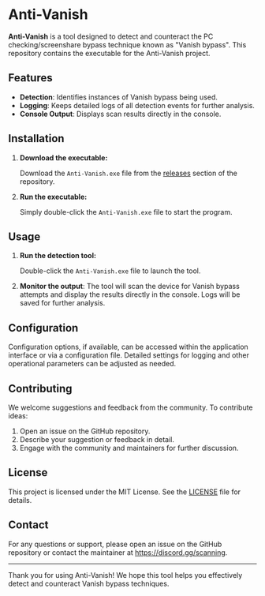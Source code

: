 # Anti-Vanish

**Anti-Vanish** is a tool designed to detect and counteract the PC checking/screenshare bypass technique known as "Vanish bypass". This repository contains the executable for the Anti-Vanish project.

## Features

- **Detection**: Identifies instances of Vanish bypass being used.
- **Logging**: Keeps detailed logs of all detection events for further analysis.
- **Console Output**: Displays scan results directly in the console.

## Installation

1. **Download the executable:**

    Download the `Anti-Vanish.exe` file from the [releases](https://github.com/yourusername/Anti-Vanish/releases) section of the repository.

2. **Run the executable:**

    Simply double-click the `Anti-Vanish.exe` file to start the program.

## Usage

1. **Run the detection tool:**

    Double-click the `Anti-Vanish.exe` file to launch the tool.

2. **Monitor the output**: The tool will scan the device for Vanish bypass attempts and display the results directly in the console. Logs will be saved for further analysis.

## Configuration

Configuration options, if available, can be accessed within the application interface or via a configuration file. Detailed settings for logging and other operational parameters can be adjusted as needed.

## Contributing

We welcome suggestions and feedback from the community. To contribute ideas:

1. Open an issue on the GitHub repository.
2. Describe your suggestion or feedback in detail.
3. Engage with the community and maintainers for further discussion.

## License

This project is licensed under the MIT License. See the [LICENSE](LICENSE) file for details.

## Contact

For any questions or support, please open an issue on the GitHub repository or contact the maintainer at https://discord.gg/scanning.

---

Thank you for using Anti-Vanish! We hope this tool helps you effectively detect and counteract Vanish bypass techniques.
